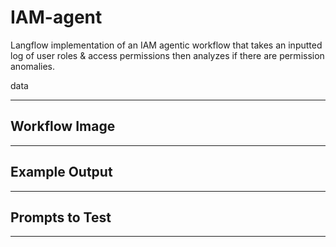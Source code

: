 # IAM-agent
Langflow implementation of an IAM agentic workflow that takes an inputted log of user roles &amp; access permissions then analyzes if there are permission anomalies.

data

___

## Workflow Image

___

## Example Output

___

## Prompts to Test

___

